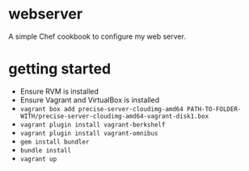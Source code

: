 webserver
=========

A simple Chef cookbook to configure my web server.

getting started
===============
* Ensure RVM is installed
* Ensure Vagrant and VirtualBox is installed
* `vagrant box add precise-server-cloudimg-amd64 PATH-TO-FOLDER-WITH/precise-server-cloudimg-amd64-vagrant-disk1.box`
* `vagrant plugin install vagrant-berkshelf`
* `vagrant plugin install vagrant-omnibus`
* `gem install bundler`
* `bundle install`
* `vagrant up`

